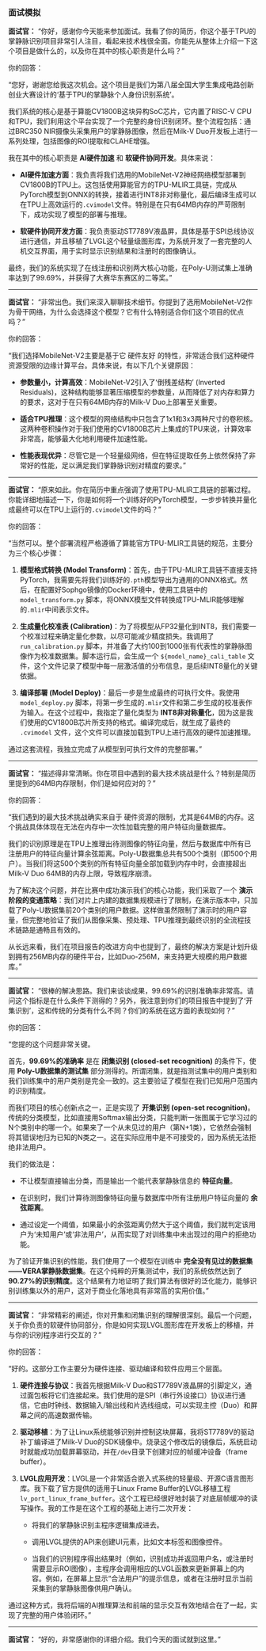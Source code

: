 
### **面试模拟**

**面试官：** “你好，感谢你今天能来参加面试。我看了你的简历，你这个基于TPU的掌静脉识别项目非常引人注目，看起来技术栈很全面。你能先从整体上介绍一下这个项目是做什么的，以及你在其中的核心职责是什么吗？”

你的回答：

“您好，谢谢您给我这次机会。这个项目是我们为第八届全国大学生集成电路创新创业大赛设计的‘基于TPU的掌静脉个人身份识别系统’。

我们系统的核心是基于算能CV1800B这块异构SoC芯片，它内置了RISC-V CPU和TPU，我们利用这个平台实现了一个完整的身份识别闭环。整个流程包括：通过BRC350 NIR摄像头采集用户的掌静脉图像，然后在Milk-V Duo开发板上进行一系列处理，包括图像的ROI提取和CLAHE增强。

我在其中的核心职责是 **AI硬件加速** 和 **软硬件协同开发**。具体来说：

- **AI硬件加速方面**：我负责将我们选用的MobileNet-V2神经网络模型部署到CV1800B的TPU上。这包括使用算能官方的TPU-MLIR工具链，完成从PyTorch模型到ONNX的转换，接着进行INT8非对称量化，最后编译生成可以在TPU上高效运行的`.cvimodel`文件。特别是在只有64MB内存的严苛限制下，成功实现了模型的部署与推理。
    
- **软硬件协同开发方面**：我负责驱动ST7789V液晶屏，具体是基于SPI总线协议进行通信，并且移植了LVGL这个轻量级图形库，为系统开发了一套完整的人机交互界面，用于实时显示识别结果和注册时的图像确认。
    

最终，我们的系统实现了在线注册和识别两大核心功能，在Poly-U测试集上准确率达到了99.69%，并获得了大赛华东赛区的二等奖。”

---

**面试官：** “非常出色。我们来深入聊聊技术细节。你提到了选用MobileNet-V2作为骨干网络，为什么会选择这个模型？它有什么特别适合你们这个项目的优点吗？”

你的回答：

“我们选择MobileNet-V2主要是基于它 硬件友好 的特性，非常适合我们这种硬件资源受限的边缘计算平台。具体来说，有以下几个关键原因：

- **参数量小，计算高效**：MobileNet-V2引入了‘倒残差结构’ (Inverted Residuals)，这种结构能够显著压缩模型的参数量，从而降低了对内存和算力的要求，这对于在只有64MB内存的Milk-V Duo上部署至关重要。
    
- **适合TPU推理**：这个模型的网络结构中只包含了1x1和3x3两种尺寸的卷积核。这两种卷积操作对于我们使用的CV1800B芯片上集成的TPU来说，计算效率非常高，能够最大化地利用硬件加速性能。
    
- **性能表现优异**：尽管它是一个轻量级网络，但在特征提取任务上依然保持了非常好的性能，足以满足我们掌静脉识别对精度的要求。”
    

---

**面试官：** “原来如此。你在简历中重点强调了使用TPU-MLIR工具链的部署过程。你能详细地描述一下，你是如何将一个训练好的PyTorch模型，一步步转换并量化成最终可以在TPU上运行的`.cvimodel`文件的吗？”

你的回答：

“当然可以。整个部署流程严格遵循了算能官方TPU-MLIR工具链的规范，主要分为三个核心步骤：

1. **模型格式转换 (Model Transform)**：首先，由于TPU-MLIR工具链不直接支持PyTorch，我需要先将我们训练好的`.pth`模型导出为通用的ONNX格式。然后，在配置好Sophgo镜像的Docker环境中，使用工具链中的 `model_transform.py` 脚本，将ONNX模型文件转换成TPU-MLIR能够理解的`.mlir`中间表示文件。
    
2. **生成量化校准表 (Calibration)**：为了将模型从FP32量化到INT8，我们需要一个校准过程来确定量化参数，以尽可能减少精度损失。我调用了 `run_calibration.py` 脚本，并准备了大约100到1000张有代表性的掌静脉图像作为校准数据集。脚本运行后，会生成一个 `${model_name}_cali_table` 文件，这个文件记录了模型中每一层激活值的分布信息，是后续INT8量化的关键依据。
    
3. **编译部署 (Model Deploy)**：最后一步是生成最终的可执行文件。我使用 `model_deploy.py` 脚本，将第一步生成的`.mlir`文件和第二步生成的校准表作为输入。在这个过程中，我指定了量化类型为 **INT8非对称量化**，因为这是我们使用的CV1800B芯片所支持的格式。编译完成后，就生成了最终的 `.cvimodel` 文件，这个文件可以直接加载到TPU上进行高效的硬件加速推理。
    

通过这套流程，我独立完成了从模型到可执行文件的完整部署。”

---

**面试官：** “描述得非常清晰。你在项目中遇到的最大技术挑战是什么？特别是简历里提到的64MB内存限制，你们是如何应对的？”

你的回答：

“我们遇到的最大技术挑战确实来自于 硬件资源的限制，尤其是64MB的内存。这个挑战具体体现在无法在内存中一次性加载完整的用户特征向量数据库。

我们的识别原理是在TPU上推理出待测图像的特征向量，然后与数据库中所有已注册用户的特征向量计算余弦距离。Poly-U数据集总共有500个类别（即500个用户）。当我们将这500个类别的所有特征向量全部加载到内存中时，会直接超出Milk-V Duo 64MB的内存上限，导致程序崩溃。

为了解决这个问题，并在比赛中成功演示我们的核心功能，我们采取了一个 **演示阶段的变通策略**：我们对片上内建的数据集规模进行了限制，在演示版本中，只加载了Poly-U数据集前20个类别的用户数据。这样做虽然限制了演示时的用户容量，但完整地验证了我们从图像采集、预处理、TPU推理到最终识别的全流程技术链路是通畅且有效的。

从长远来看，我们在项目报告的改进方向中也提到了，最终的解决方案是计划升级到拥有256MB内存的硬件平台，比如Duo-256M，来支持更大规模的用户数据库。”

---

**面试官：** “很棒的解决思路。我们来谈谈成果，99.69%的识别准确率非常高。请问这个指标是在什么条件下测得的？另外，我注意到你们的项目报告中提到了‘开集识别’，这和传统的分类有什么不同？你们的系统在这方面的表现如何？”

你的回答：

“您提的这个问题非常关键。

首先，**99.69%的准确率** 是在 **闭集识别 (closed-set recognition)** 的条件下，使用 **Poly-U数据集的测试集** 部分测得的。所谓闭集，就是指测试集中的用户类别和我们训练集中的用户类别是完全一致的。这主要验证了模型在我们已知用户范围内的识别精度。

而我们项目的核心创新点之一，正是实现了 **开集识别 (open-set recognition)**。传统的分类模型，比如直接用Softmax输出分类，只能判断一张图属于它学习过的N个类别中的哪一个。如果来了一个从未见过的用户（第N+1类），它依然会强制将其错误地归为已知的N类之一。这在实际应用中是不可接受的，因为系统无法拒绝非法用户。

我们的做法是：

- 不让模型直接输出分类，而是输出一个能代表掌静脉信息的 **特征向量**。
    
- 在识别时，我们计算待测图像特征向量与数据库中所有注册用户特征向量的 **余弦距离**。
    
- 通过设定一个阈值，如果最小的余弦距离仍然大于这个阈值，我们就判定该用户为‘未知用户’或‘非法用户’，从而实现了对训练集中未出现过的用户的拒绝功能。
    

为了验证开集识别的性能，我们使用了一个模型在训练中 **完全没有见过的数据集——VERA掌静脉数据集**。在这个纯粹的开集测试中，我们的系统依然达到了 **90.27%的识别精度**。这个结果有力地证明了我们算法有很好的泛化能力，能够识别训练集以外的用户，这对于商业化落地具有非常高的实用价值。”

---

**面试官：** “非常精彩的阐述，你对开集和闭集识别的理解很深刻。最后一个问题，关于你负责的软硬件协同部分，你是如何实现LVGL图形库在开发板上的移植，并与你的识别程序进行交互的？”

你的回答：

“好的。这部分工作主要分为硬件连接、驱动编译和软件应用三个层面。

1. **硬件连接与协议**：我首先根据Milk-V Duo和ST7789V液晶屏的引脚定义，通过面包板将它们连接起来。我们使用的是SPI（串行外设接口）协议进行通信，它由时钟线、数据输入/输出线和片选线组成，可以实现主控（Duo）和屏幕之间的高速数据传输。
    
2. **驱动移植**：为了让Linux系统能够识别并控制这块屏幕，我将ST7789V的驱动补丁编译进了Milk-V Duo的SDK镜像中。烧录这个修改后的镜像后，系统启动时就能成功加载屏幕驱动，并在`/dev`目录下创建对应的帧缓冲设备（frame buffer）。
    
3. **LVGL应用开发**：LVGL是一个非常适合嵌入式系统的轻量级、开源C语言图形库。我下载了官方提供的适用于Linux Frame Buffer的LVGL移植工程 `lv_port_linux_frame_buffer`。这个工程已经很好地封装了对底层帧缓冲的读写操作。我的工作是在这个工程的基础上进行二次开发：
    
    - 将我们的掌静脉识别主程序逻辑集成进去。
        
    - 调用LVGL提供的API来创建UI元素，比如文本标签和图像控件。
        
    - 当我们的识别程序得出结果时（例如，识别成功并返回用户名，或注册时需要显示ROI图像），主程序会调用相应的LVGL函数来更新屏幕上的内容。例如，在屏幕上显示“合法用户”的提示信息，或者在注册时显示当前采集到的掌静脉图像供用户确认。
        

通过这种方式，我将后端的AI推理算法和前端的显示交互有效地结合在了一起，实现了完整的用户体验闭环。”

---

**面试官：** “好的，非常感谢你的详细介绍。我们今天的面试就到这里。”